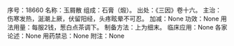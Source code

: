 序号：18660
名称：玉屑散
组成：石膏（煅）。
出处：《三因》卷十六。
主治：伤寒发热，涎潮上厥，伏留阳经，头疼眩晕不可忍。
加减：None
功效：None
用法用量：每服2钱，葱白点茶调下。
制备方法：上为细末。
临床应用：None
各家论述：None
用药禁忌：None
附注：None
